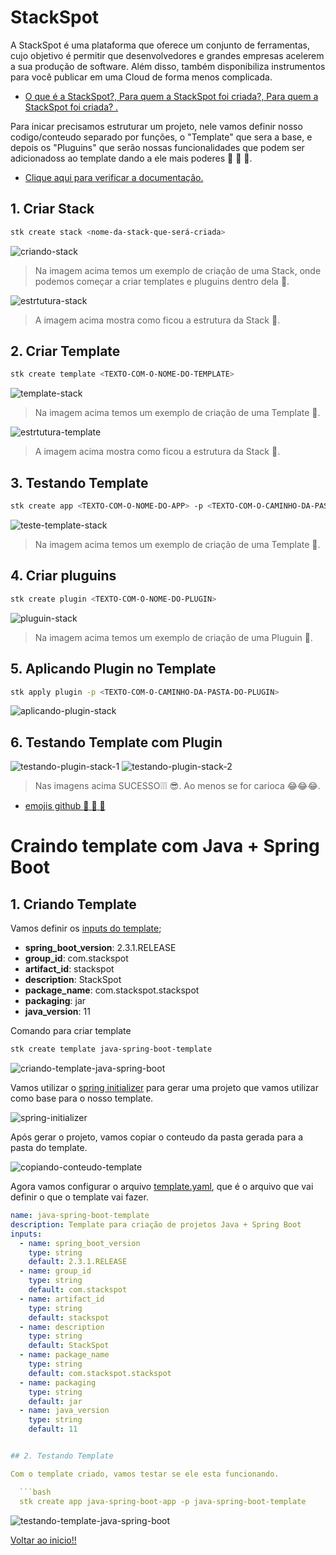 # StackSpot

A StackSpot é uma plataforma que oferece um conjunto de ferramentas, cujo objetivo é permitir que desenvolvedores e grandes empresas acelerem a sua produção de software. Além disso, também disponibiliza instrumentos para você publicar em uma Cloud de forma menos complicada.

- [O que é a StackSpot?, Para quem a StackSpot foi criada?, Para quem a StackSpot foi criada? .](https://docs.stackspot.com/docs/getting-started/how-it-works/)

Para inicar precisamos estruturar um projeto, nele vamos definir nosso codigo/conteudo separado por funções, o "Template" que sera a base, e depois os "Pluguins" que serão nossas funcionalidades que podem ser adicionadoss ao template dando a ele mais poderes :muscle: :muscle: :muscle:.

- [Clique aqui para verificar a documentação.](https://docs.stackspot.com/docs/create-stacks/quickstart/)

## 1. Criar Stack

  ```bash
  stk create stack <nome-da-stack-que-será-criada>
  ```
  
  ![criando-stack](./images/criando-stack-1.png)
  
  > Na imagem acima temos um exemplo de criação de uma Stack, onde podemos começar a criar templates e pluguins dentro dela :clap:.
  
  
  ![estrtutura-stack](images/estrutura-stack-1.png)
  
  > A imagem acima mostra como ficou a estrutura da Stack :clap:.

## 2. Criar Template

  ```bash
  stk create template <TEXTO-COM-O-NOME-DO-TEMPLATE>
  ```
  
  ![template-stack](images/criando-template-1.png)
  
  
  > Na imagem acima temos um exemplo de criação de uma Template :clap:.
  
  ![estrtutura-template](images/estrutura-template-1.png)
  
  > A imagem acima mostra como ficou a estrutura da Stack :clap:.

## 3. Testando Template

  ```bash
  stk create app <TEXTO-COM-O-NOME-DO-APP> -p <TEXTO-COM-O-CAMINHO-DA-PASTA-DO-TEMPLATE>
  ```
  
  ![teste-template-stack](images/testando-template-1.png)
  
  
  > Na imagem acima temos um exemplo de criação de uma Template :clap:.

## 4. Criar pluguins

  ```bash
  stk create plugin <TEXTO-COM-O-NOME-DO-PLUGIN>
  ```
  
  ![pluguin-stack](images/criando-pluguin-1.png)
  
  > Na imagem acima temos um exemplo de criação de uma Pluguin :clap:.

## 5. Aplicando Plugin no Template

  ```bash
  stk apply plugin -p <TEXTO-COM-O-CAMINHO-DA-PASTA-DO-PLUGIN>
  ```
  
  ![aplicando-plugin-stack](images/aplicando-plugin-1.png)

## 6. Testando Template com Plugin


  ![testando-plugin-stack-1](images/testando-plugin-1.png)
  ![testando-plugin-stack-2](images/testando-plugin-2.png)
  
  > Nas imagens acima SUCESSO❕❕❕ 😎. Ao menos se for carioca 😂😂😂.

- [emojis github :metal: :metal: :metal:](https://github.com/hideraldus13/github-emoji)



# Craindo template com Java + Spring Boot

## 1. Criando Template

Vamos definir os [inputs do template](https://docs.stackspot.com/docs/create-stacks/yaml-files/inputs/);

- **spring_boot_version**: 2.3.1.RELEASE
- **group_id**: com.stackspot
- **artifact_id**: stackspot
- **description**: StackSpot
- **package_name**: com.stackspot.stackspot
- **packaging**: jar
- **java_version**: 11


 Comando para criar template

  ```bash
  stk create template java-spring-boot-template
  ``` 

![criando-template-java-spring-boot](images/criando-template-java-spring-boot-1.png)

Vamos utilizar o [spring initializer](https://start.spring.io/) para gerar uma projeto que vamos utilizar como base para o nosso template.

![spring-initializer](images/spring-initializer-1.png)

Após gerar o projeto, vamos copiar o conteudo da pasta gerada para a pasta do template.

![copiando-conteudo-template](images/copiando-conteudo-template-1.png)

Agora vamos configurar o arquivo [template.yaml](https://docs.stackspot.com/docs/create-stacks/yaml-files/template/), que é o arquivo que vai definir o que o template vai fazer.

```yaml
name: java-spring-boot-template
description: Template para criação de projetos Java + Spring Boot
inputs:
  - name: spring_boot_version
    type: string
    default: 2.3.1.RELEASE
  - name: group_id
    type: string
    default: com.stackspot
  - name: artifact_id
    type: string
    default: stackspot
  - name: description
    type: string
    default: StackSpot
  - name: package_name
    type: string
    default: com.stackspot.stackspot
  - name: packaging
    type: string
    default: jar
  - name: java_version
    type: string
    default: 11
```

```yaml

## 2. Testando Template

Com o template criado, vamos testar se ele esta funcionando.

  ```bash
  stk create app java-spring-boot-app -p java-spring-boot-template
  ```

![testando-template-java-spring-boot](images/testando-template-java-spring-1.png)

[Voltar ao inicio!!](#stackspot)